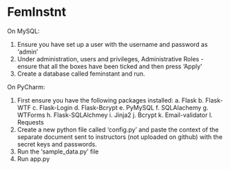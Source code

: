 # FemInstnt

On MySQL:

1)	Ensure you have set up a user with the username and password as ‘admin’
2)	Under administration, users and privileges, Administrative Roles - ensure that all the boxes have been ticked and then press ‘Apply’
3)	Create a database called feminstant and run.

On PyCharm:

1)	First ensure you have the following packages installed:
	a.	Flask
	b.	Flask-WTF
	c.	Flask-Login
	d.	Flask-Bcrypt
	e.	PyMySQL
	f.	SQLAlachemy
	g.	WTForms
	h.	Flask-SQLAlchmey
	i.	Jinja2
	j.	Bcrypt
	k.	Email-validator
	l.	Requests 
2)	Create a new python file called ‘config.py’ and paste the context of the separate document sent to instructors (not uploaded on github) with the secret keys and passwords.
3)	Run the ‘sample_data.py’ file
4)	Run app.py
